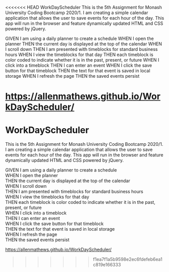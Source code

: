 <<<<<<< HEAD
WorkDayScheduler
This is the 5th Assignment for Monash University Coding Bootcamp 2020/1.
I am creating a simple calendar application that allows the user to save events for each hour of the day. This app will run in the browser and feature dynamically updated HTML and CSS powered by jQuery.

GIVEN I am using a daily planner to create a schedule
WHEN I open the planner
THEN the current day is displayed at the top of the calendar
WHEN I scroll down
THEN I am presented with timeblocks for standard business hours
WHEN I view the timeblocks for that day
THEN each timeblock is color coded to indicate whether it is in the past, present, or future
WHEN I click into a timeblock
THEN I can enter an event
WHEN I click the save button for that timeblock
THEN the text for that event is saved in local storage
WHEN I refresh the page
THEN the saved events persist

https://allenmathews.github.io/WorkDayScheduler/    
=======
# WorkDayScheduler
This is the 5th Assignment for Monash University Coding Bootcamp 2020/1. <br>
I am creating a simple calendar application that allows the user to save events for each hour of the day. This app will run in the browser and feature dynamically updated HTML and CSS powered by jQuery. <br>

GIVEN I am using a daily planner to create a schedule <br>
WHEN I open the planner <br>
THEN the current day is displayed at the top of the calendar <br>
WHEN I scroll down <br>
THEN I am presented with timeblocks for standard business hours <br>
WHEN I view the timeblocks for that day <br>
THEN each timeblock is color coded to indicate whether it is in the past, present, or future <br>
WHEN I click into a timeblock <br>
THEN I can enter an event<br>
WHEN I click the save button for that timeblock <br>
THEN the text for that event is saved in local storage <br>
WHEN I refresh the page <br>
THEN the saved events persist <br>

https://allenmathews.github.io/WorkDayScheduler/
>>>>>>> f1ea7f1a5b9598e2ec6fdefeb6ea1c819e166333
